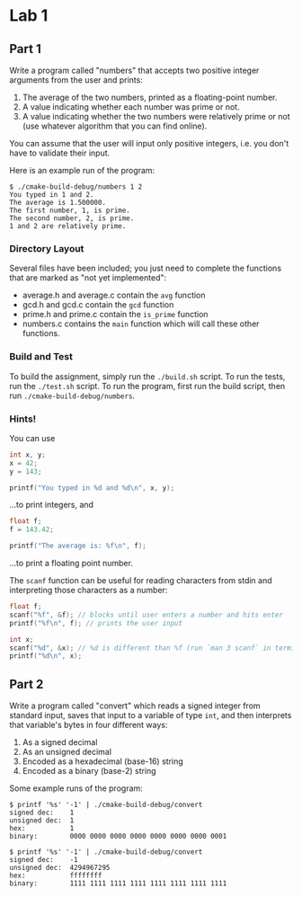 # Lab 1

## Part 1

Write a program called "numbers" that accepts two positive integer
arguments from the user and prints:

1. The average of the two numbers, printed as a floating-point
   number.
2. A value indicating whether each number was prime or not.
3. A value indicating whether the two numbers were relatively
   prime or not (use whatever algorithm that you can find online).

You can assume that the user will input only positive integers, i.e.
you don't have to validate their input.

Here is an example run of the program:

```shell
$ ./cmake-build-debug/numbers 1 2
You typed in 1 and 2.
The average is 1.500000.
The first number, 1, is prime.
The second number, 2, is prime.
1 and 2 are relatively prime.
```

### Directory Layout

Several files have been included; you just need to complete the
functions that are marked as "not yet implemented":

- average.h and average.c contain the `avg` function
- gcd.h and gcd.c contain the `gcd` function
- prime.h and prime.c contain the `is_prime` function
- numbers.c contains the `main` function which will call these other
  functions.

### Build and Test

To build the assignment, simply run the `./build.sh` script. To run
the tests, run the `./test.sh` script. To run the program, first run
the build script, then run `./cmake-build-debug/numbers`.

### Hints!

You can use 
```c
int x, y;
x = 42;
y = 143;

printf("You typed in %d and %d\n", x, y);
```

...to print integers, and

```c
float f;
f = 143.42;

printf("The average is: %f\n", f);
```

...to print a floating point number.

The `scanf` function can be useful for reading characters from stdin
and interpreting those characters as a number:

```c
float f;
scanf("%f", &f); // blocks until user enters a number and hits enter
printf("%f\n", f); // prints the user input

int x;
scanf("%d", &x); // %d is different than %f (run `man 3 scanf` in terminal)
printf("%d\n", x);
```

## Part 2

Write a program called "convert" which reads a signed integer from
standard input, saves that input to a variable of type `int`, and 
then interprets that variable's bytes in four different ways:

1. As a signed decimal
2. As an unsigned decimal
3. Encoded as a hexadecimal (base-16) string
4. Encoded as a binary (base-2) string

Some example runs of the program:

```shell
$ printf '%s' '-1' | ./cmake-build-debug/convert
signed dec:    1
unsigned dec:  1
hex:           1
binary:        0000 0000 0000 0000 0000 0000 0000 0001
```

```shell
$ printf '%s' '-1' | ./cmake-build-debug/convert
signed dec:    -1
unsigned dec:  4294967295
hex:           ffffffff
binary:        1111 1111 1111 1111 1111 1111 1111 1111
```
